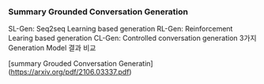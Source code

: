 ### Summary Grounded Conversation Generation

SL-Gen: Seq2seq Learning based generation 
RL-Gen: Reinforcement Learing based generation
CL-Gen: Controlled conversation generation
3가지 Generation Model 결과 비교 


[summary Grouded Conversation Generatin] (https://arxiv.org/pdf/2106.03337.pdf)
